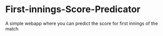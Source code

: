 # First-innings-Score-Predicator
A simple webapp where you can predict the score for first innings of the match
